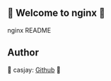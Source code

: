 ## 👋 Welcome to nginx 🚀  

nginx README  
  
  
## Author  

🤖 casjay: [Github](https://github.com/casjay) 🤖  
